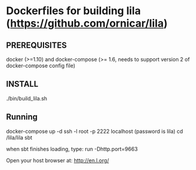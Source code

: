 # Dockerfiles for building lila (https://github.com/ornicar/lila)

## PREREQUISITES ##

docker (>=1.10) and docker-compose (>= 1.6, needs to support version 2 of docker-compose config file)

## INSTALL ##

./bin/build_lila.sh

## Running ##

docker-compose up -d
ssh -l root -p 2222 localhost
(password is lila)
cd /lila/lila
sbt

when sbt finishes loading, type:
run -Dhttp.port=9663

Open your host browser at: http://en.l.org/
